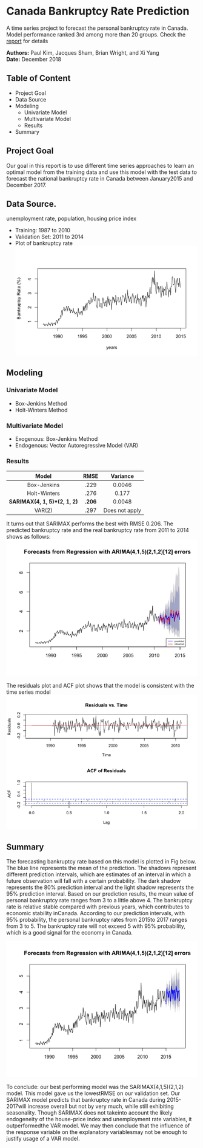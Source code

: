 # Canada Bankruptcy Rate Prediction

A time series project to forecast the personal bankruptcy rate in Canada. Model performance ranked 3rd among more than 20 groups. Check the [report](Canada_BankruptcyRate_Prediction.pdf) for details    
     
**Authors:** Paul Kim, Jacques Sham, Brian Wright, and Xi Yang      
**Date:** December 2018

## Table of Content
- Project Goal
- Data Source
- Modeling
	- Univariate Model
	- Multivariate Model
	- Results
- Summary

## Project Goal
Our goal in this report is to use different time series approaches to learn an optimal model from the training data and use this model with the test data to forecast the national bankruptcy rate in Canada between January2015 and December 2017.      
          
## Data Source.     
unemployment rate, population, housing price index    

- Training: 1987 to 2010    
- Validation Set: 2011 to 2014
- Plot of bankruptcy rate      
![BankruptcyRate](Fig/Bankruptcy_rate.png)

## Modeling
### Univariate Model
   
- Box-Jenkins Method     
- Holt-Winters Method  
          
### Multivariate Model
     
- Exogenous: Box-Jenkins Method
- Endogenous: Vector Autoregressive Model (VAR)

### Results     
   
|Model | RMSE | Variance |
|:----:|:----:|:--------:|
|Box-Jenkins | .229 | 0.0046 |
|Holt-Winters | .276 | 0.177 |
|**SARIMAX(4, 1, 5)*(2, 1, 2)** | **.206** | 0.0048 |
|VAR(2) | .297 | Does not apply|

It turns out that SARIMAX performs the best with RMSE 0.206. The predicted bankruptcy rate and the real bankruptcy rate from 2011 to 2014 shows as follows:    
![Prediction](Fig/Forecasting_with_SARIMAX.png)     

The residuals plot and ACF plot shows that the model is consistent with the time series model      
![Assumption](Fig/Model_assumption_test.png)   
     
## Summary
The forecasting bankruptcy rate based on this model is plotted in Fig below.  The blue line represents the mean of the prediction.  The shadows represent different prediction intervals, which are estimates  of  an  interval  in  which  a  future  observation  will  fall  with  a  certain  probability.   The  dark  shadow represents the 80% prediction interval and the light shadow represents the 95% prediction interval.  Based on our  prediction  results,  the  mean  value  of  personal  bankruptcy  rate  ranges  from  3  to  a  little  above  4.   The bankruptcy  rate  is  relative  stable  compared  with  previous  years,  which  contributes  to  economic  stability  inCanada.  According to our prediction intervals, with 95% probability, the personal bankruptcy rates from 2015to 2017 ranges from 3 to 5.  The bankruptcy rate will not exceed 5 with 95% probability, which is a good signal for the economy in Canada.     

![Forecast](Fig/Forecast_Final.png)     
   
To conclude:  our best performing model was the SARIMAX(4,1,5)(2,1,2) model.  This model gave us the lowestRMSE on our validation set.  Our SARIMAX model predicts that bankruptcy rate in Canada during 2015-2017will increase overall but not by very much, while still exhibiting seasonality.  Though SARIMAX does not takeinto account the likely endogeneity of the house-price index and unemployment rate variables, it outperformedthe VAR model.  We may then conclude that the influence of the response variable on the explanatory variablesmay not be enough to justify usage of a VAR model.         